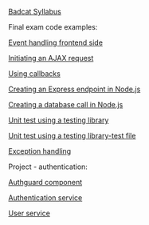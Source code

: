 [Badcat Syllabus](https://github.com/greenfox-academy/badcat-syllabus "Badcat-Syllabus")

Final exam code examples:

[Event handling frontend side](https://github.com/greenfox-academy/FKinga92/blob/master/week-07/image-slider/image-slider-1.js)

[Initiating an AJAX request](https://github.com/greenfox-academy/FKinga92/blob/master/week-09/day-05/bookstore/assets/frontend.js)

[Using callbacks](https://github.com/greenfox-academy/FKinga92/blob/master/week-08/day-02/05-caller.js)

[Creating an Express endpoint in Node.js](https://github.com/greenfox-academy/FKinga92/blob/master/week-09/day-05/bookstore/index.js)

[Creating a database call in Node.js](https://github.com/greenfox-academy/FKinga92/blob/master/week-09/Reddit/index.js)

[Unit test using a testing library](https://github.com/greenfox-academy/FKinga92/blob/master/week-09/day-03/04-anagram.js)

[Unit test using a testing library-test file](https://github.com/greenfox-academy/FKinga92/blob/master/week-09/day-03/04-anagram.test.js)

[Exception handling](https://github.com/greenfox-academy/FKinga92/blob/master/week-09/day-03/01_exception.js)

Project - authentication:

[Authguard component](https://github.com/greenfox-academy/huli-marvin-frontend/blob/staging/src/app/components/utils/auth-guard/auth-guard.component.ts)

[Authentication service](https://github.com/greenfox-academy/huli-marvin-frontend/blob/staging/src/app/services/authentication/authentication.service.ts)

[User service](https://github.com/greenfox-academy/huli-marvin-frontend/blob/staging/src/app/services/user/user.service.ts)
